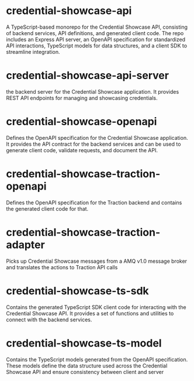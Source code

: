 # credential-showcase-api

A TypeScript-based monorepo for the Credential Showcase API, consisting of backend services, API definitions, and generated client code. The repo includes an Express API server, an OpenAPI specification for standardized API interactions, TypeScript models for data structures, and a client SDK to streamline integration.

# credential-showcase-api-server

the backend server for the Credential Showcase application. It provides REST API endpoints for managing and showcasing credentials. 

# credential-showcase-openapi

Defines the OpenAPI specification for the Credential Showcase application. It provides the API contract for the backend services and can be used to generate client code, validate requests, and document the API.

# credential-showcase-traction-openapi

Defines the OpenAPI specification for the Traction backend and contains the generated client code for that.

# credential-showcase-traction-adapter

Picks up Credential Showcase messages from a AMQ v1.0 message broker and translates the actions to Traction API calls

# credential-showcase-ts-sdk

Contains the generated TypeScript SDK client code for interacting with the Credential Showcase API. It provides a set of functions and utilities to connect with the backend services.

# credential-showcase-ts-model

Contains the TypeScript models generated from the OpenAPI specification. These models define the data structure used across the Credential Showcase API and ensure consistency between client and server

